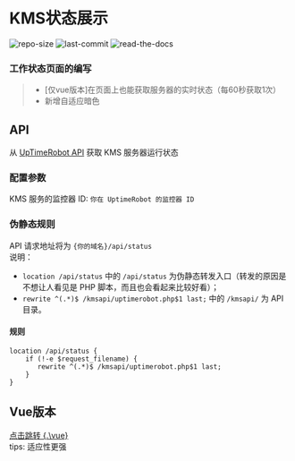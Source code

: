# KMS状态展示
![repo-size](https://img.shields.io/github/repo-size/ChishFoxcat/ChishKMS)
![last-commit](https://img.shields.io/github/last-commit/ChishFoxcat/ChishKMS/master)
![read-the-docs](https://img.shields.io/readthedocs/ChishKMS)
### 工作状态页面的编写
> - [仅vue版本]在页面上也能获取服务器的实时状态（每60秒获取1次）
> - 新增自适应暗色

## API
从 [UpTimeRobot API](https://uptimerobot.com/api/) 获取 KMS 服务器运行状态

### 配置参数
KMS 服务的监控器 ID: `你在 UptimeRobot 的监控器 ID`

### 伪静态规则
API 请求地址将为 `{你的域名}/api/status`<br/>
说明：
- `location /api/status` 中的 `/api/status` 为伪静态转发入口（转发的原因是不想让人看见是 PHP 脚本，而且也会看起来比较好看）；
- `rewrite ^(.*)$ /kmsapi/uptimerobot.php$1 last;` 中的 `/kmsapi/` 为 API 目录。

#### 规则
```nginx
location /api/status {
    if (!-e $request_filename) {
       rewrite ^(.*)$ /kmsapi/uptimerobot.php$1 last;
    }
}

``` 

## Vue版本
[点击跳转 {.\vue}](https://github.com/ChishFoxcat/ChishKMS/tree/master/vue)
<br>tips: 适应性更强
